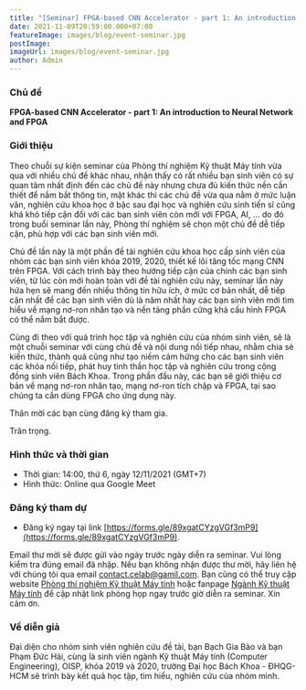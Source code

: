```yaml
---
title: "[Seminar] FPGA-based CNN Accelerator - part 1: An introduction to Neural Network and FPGA [VI]"
date: 2021-11-09T20:59:00.000+07:00
featureImage: images/blog/event-seminar.jpg
postImage: 
imageUrl: images/blog/event-seminar.jpg
author: Admin
---
```


### Chủ đề
**FPGA-based CNN Accelerator - part 1: An introduction to Neural Network and FPGA**

### Giới thiệu

Theo chuỗi sự kiện seminar của Phòng thí nghiệm Kỹ thuật Máy tính vừa qua với nhiều chủ đề khác nhau, nhận thấy có rất nhiều bạn sinh viên có sự quan tâm nhất định đến các chủ đề này nhưng chưa đủ kiến thức nền cần thiết để nắm bắt thông tin, mặt khác thì các chủ đề vừa qua nằm ở mức luận văn, nghiên cứu khoa học ở bậc sau đại học và nghiên cứu sinh tiến sĩ cũng khá khó tiếp cận đối với các bạn sinh viên còn mới với FPGA, AI, ... do đó trong buổi seminar lần này, Phòng thí nghiệm sẽ chọn một chủ đề dễ tiếp cận, phù hợp với các bạn sinh viên mới.  

Chủ đề lần này là một phần đề tài nghiên cứu khoa học cấp sinh viên của nhóm các bạn sinh viên khóa 2019, 2020, thiết kế lõi tăng tốc mạng CNN trên FPGA. Với cách trình bày theo hướng tiếp cận của chính các bạn sinh viên, từ lúc còn mới hoàn toàn với đề tài nghiên cứu này, seminar lần này hứa hẹn sẽ mang đến nhiều thông tin hữu ích, ở mức cơ bản nhất, dễ tiếp cận nhất để các bạn sinh viên dù là năm nhất hay các bạn sinh viên mới tìm hiểu về mạng nơ-ron nhân tạo và nền tảng phần cứng khả cấu hình FPGA có thể nắm bắt được.  

Cùng đi theo với quá trình học tập và nghiên cứu của nhóm sinh viên, sẽ là một chuỗi seminar với cùng chủ đề và nội dung nối tiếp nhau, nhằm chia sẻ kiến thức, thành quả cũng như tạo niềm cảm hứng cho các bạn sinh viên các khóa nối tiếp, phát huy tinh thần học tập và nghiên cứu trong cộng đồng sinh viên Bách Khoa. Trong phần đầu này, các bạn sẽ giới thiệu cơ bản về mạng nơ-ron nhân tạo, mạng nơ-ron tích chập và FPGA, tại sao chúng ta cần dùng FPGA cho ứng dụng này.  


Thân mời các bạn cùng đăng ký tham gia.   

Trân trọng.  

### Hình thức và thời gian

+ Thời gian: 14:00, thứ 6, ngày 12/11/2021 (GMT+7)
+ Hình thức: Online qua Google Meet

### Đăng ký tham dự

+ Đăng ký ngay tại link [https://forms.gle/89xgatCYzgVGf3mP9](https://forms.gle/89xgatCYzgVGf3mP9).

Email thư mời sẽ được gửi vào ngày trước ngày diễn ra seminar. Vui lòng kiểm tra đúng email đã nhập. Nếu bạn không nhận được thư mời, hãy liên hệ với chúng tôi qua email contact.celab@gamil.com. Bạn cũng có thể truy cập website [Phòng thí nghiệm Kỹ thuật Máy tính](https://celab-hcmut.github.io/) hoặc fanpage [Ngành Kỹ thuật Máy tính](https://www.facebook.com/hcmut.ce) để cập nhật link phòng họp ngay trước giờ diễn ra seminar. Xin cảm ơn.

### Về diễn giả

Đại diện cho nhóm sinh viên nghiên cứu đề tài, bạn Bạch Gia Bảo và bạn Phạm Đức Hải, cùng là sinh viên ngành Kỹ thuật Máy tính (Computer Engineering), OISP, khóa 2019 và 2020, trường Đại học Bách Khoa - ĐHQG-HCM sẽ trình bày kết quả học tập, tìm hiểu, nghiên cứu của nhóm mình.

